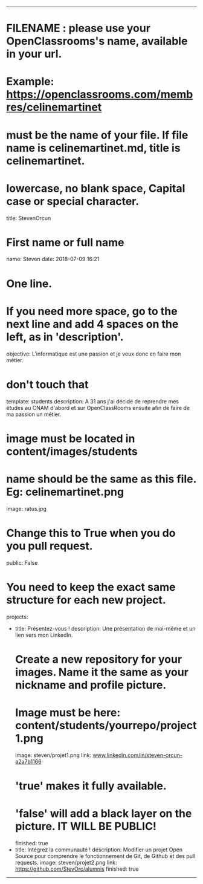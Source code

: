 ---

# FILENAME : please use your OpenClassrooms's name, available in your url.
# Example: https://openclassrooms.com/membres/celinemartinet
# must be the name of your file. If file name is celinemartinet.md, title is celinemartinet.
# lowercase, no blank space, Capital case or special character.
title: StevenOrcun

# First name or full name
name: Steven
date: 2018-07-09 16:21

# One line.
# If you need more space, go to the next line and add 4 spaces on the left, as in 'description'.
objective: L'informatique est une passion et je veux donc en faire mon métier.

# don't touch that
template: students
description: A 31 ans j'ai décidé de reprendre mes études au CNAM d'abord et sur OpenClassRooms ensuite afin de faire de ma passion un métier.

# image must be located in content/images/students
# name should be the same as this file. Eg: celinemartinet.png
image: ratus.jpg

# Change this to True when you do you pull request.
public: False

# You need to keep the exact same structure for each new project.
projects:
  - title: Présentez-vous !
    description: Une présentation de moi-même et un lien vers mon LinkedIn.
    # Create a new repository for your images. Name it the same as your nickname and profile picture.
    # Image must be here: content/students/yourrepo/project1.png
    image: steven/projet1.png
    link: www.linkedin.com/in/steven-orcun-a2a7b1166
    # 'true' makes it fully available.
    # 'false' will add a black layer on the picture. IT WILL BE PUBLIC!
    finished: true
  - title: Intégrez la communauté !
    description: Modifier un projet Open Source pour comprendre le fonctionnement de Git, de Github et des pull requests. 
    image: steven/projet2.png
    link: https://github.com/StevOrc/alumnis
    finished: true
---